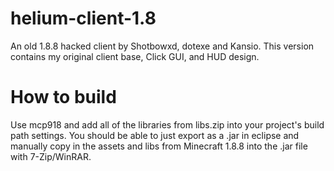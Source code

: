 # helium-client-1.8
An old 1.8.8 hacked client by Shotbowxd, dotexe and Kansio. This version contains my original client base, Click GUI, and HUD design.

# How to build
Use mcp918 and add all of the libraries from libs.zip into your project's build path settings. You should be able to just export as a .jar in eclipse and manually copy in the assets and libs from Minecraft 1.8.8 into the .jar file with 7-Zip/WinRAR.
